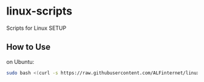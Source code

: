 # linux-scripts
Scripts for Linux SETUP

## How to Use
on Ubuntu:
```bash
sudo bash <(curl -s https://raw.githubusercontent.com/ALFinternet/linux-scripts/master/prepare-ubuntu-template.sh)
```
